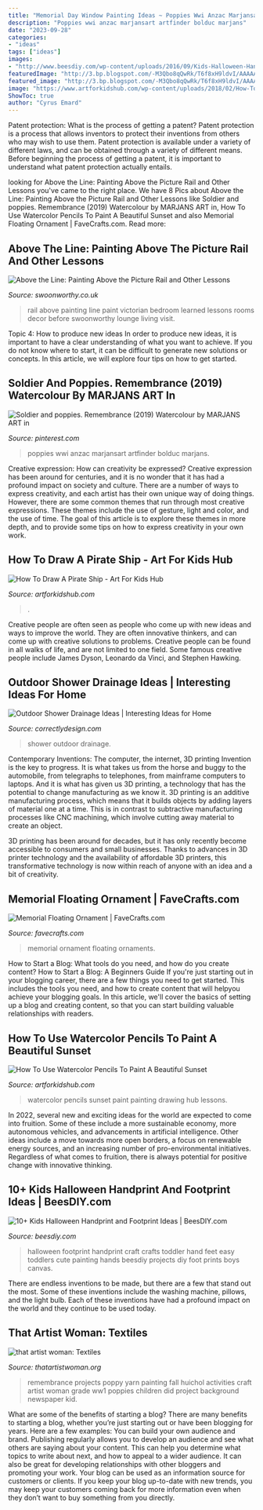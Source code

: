 ```yaml
---
title: "Memorial Day Window Painting Ideas ~ Poppies Wwi Anzac Marjansart Artfinder Bolduc Marjans"
description: "Poppies wwi anzac marjansart artfinder bolduc marjans"
date: "2023-09-28"
categories:
- "ideas"
tags: ["ideas"]
images:
- "http://www.beesdiy.com/wp-content/uploads/2016/09/Kids-Halloween-Handprint-and-Footprint-IdeasWall-Art-Tutorial-2.jpg"
featuredImage: "http://3.bp.blogspot.com/-M3Qbo8qQwRk/T6f8xH9ldvI/AAAAAAAADpA/DrGbdWz2XVU/s1600/IMG_2374.JPG"
featured_image: "http://3.bp.blogspot.com/-M3Qbo8qQwRk/T6f8xH9ldvI/AAAAAAAADpA/DrGbdWz2XVU/s1600/IMG_2374.JPG"
image: "https://www.artforkidshub.com/wp-content/uploads/2018/02/How-To-Use-Watercolor-Pencils-To-Paint-A-Sunset-feature.jpg"
ShowToc: true
author: "Cyrus Emard"
---
```



Patent protection: What is the process of getting a patent?
Patent protection is a process that allows inventors to protect their inventions from others who may wish to use them. Patent protection is available under a variety of different laws, and can be obtained through a variety of different means. Before beginning the process of getting a patent, it is important to understand what patent protection actually entails.

	

		
looking for Above the Line: Painting Above the Picture Rail and Other Lessons you've came to the right place. We have 8 Pics about Above the Line: Painting Above the Picture Rail and Other Lessons like Soldier and poppies. Remembrance (2019) Watercolour by MARJANS ART in, How To Use Watercolor Pencils To Paint A Beautiful Sunset and also Memorial Floating Ornament | FaveCrafts.com. Read more:
		
    
## Above The Line: Painting Above The Picture Rail And Other Lessons

<img loading=lazy src="http://3.bp.blogspot.com/-M3Qbo8qQwRk/T6f8xH9ldvI/AAAAAAAADpA/DrGbdWz2XVU/s1600/IMG_2374.JPG" onerror="this.onerror=null;this.src='https://tse2.mm.bing.net/th?id=OIP.AvMBwLgncAUI3W9q7aPEawHaLH&amp;pid=15.1';" alt="Above the Line: Painting Above the Picture Rail and Other Lessons">

_Source: swoonworthy.co.uk_

>rail above painting line paint victorian bedroom learned lessons rooms decor before swoonworthy lounge living visit. 

	

Topic 4: How to produce new ideas
In order to produce new ideas, it is important to have a clear understanding of what you want to achieve. If you do not know where to start, it can be difficult to generate new solutions or concepts. In this article, we will explore four tips on how to get started.

    
## Soldier And Poppies. Remembrance (2019) Watercolour By MARJANS ART In

<img loading=lazy src="https://i.pinimg.com/736x/0c/08/52/0c0852aea91e379636f3e94ba2e549ed.jpg" onerror="this.onerror=null;this.src='https://tse3.mm.bing.net/th?id=OIP.9k8DQE57e6Dxh8sN4VNAYwHaLd&amp;pid=15.1';" alt="Soldier and poppies. Remembrance (2019) Watercolour by MARJANS ART in">

_Source: pinterest.com_

>poppies wwi anzac marjansart artfinder bolduc marjans. 

	

Creative expression: How can creativity be expressed?
Creative expression has been around for centuries, and it is no wonder that it has had a profound impact on society and culture. There are a number of ways to express creativity, and each artist has their own unique way of doing things. However, there are some common themes that run through most creative expressions. These themes include the use of gesture, light and color, and the use of time. The goal of this article is to explore these themes in more depth, and to provide some tips on how to express creativity in your own work.

    
## How To Draw A Pirate Ship - Art For Kids Hub

<img loading=lazy src="https://www.artforkidshub.com/wp-content/uploads/2015/04/pirate-ship-feature.jpg" onerror="this.onerror=null;this.src='https://tse4.mm.bing.net/th?id=OIP.yc62DUNHsI7EQGLm_-eazQHaEK&amp;pid=15.1';" alt="How To Draw A Pirate Ship - Art For Kids Hub">

_Source: artforkidshub.com_

>. 

	

Creative people are often seen as people who come up with new ideas and ways to improve the world. They are often innovative thinkers, and can come up with creative solutions to problems. Creative people can be found in all walks of life, and are not limited to one field. Some famous creative people include James Dyson, Leonardo da Vinci, and Stephen Hawking.

    
## Outdoor Shower Drainage Ideas | Interesting Ideas For Home

<img loading=lazy src="http://www.correctlydesign.com/wp-content/uploads/2015/05/Outdoor-Shower-Drainage-Ideas3.jpg" onerror="this.onerror=null;this.src='https://tse2.mm.bing.net/th?id=OIP.HxnVcOz06gqD5nGuVBE5SwHaK5&amp;pid=15.1';" alt="Outdoor Shower Drainage Ideas | Interesting Ideas for Home">

_Source: correctlydesign.com_

>shower outdoor drainage. 

	

Contemporary Inventions: The computer, the internet, 3D printing
Invention is the key to progress. It is what takes us from the horse and buggy to the automobile, from telegraphs to telephones, from mainframe computers to laptops. And it is what has given us 3D printing, a technology that has the potential to change manufacturing as we know it.
3D printing is an additive manufacturing process, which means that it builds objects by adding layers of material one at a time. This is in contrast to subtractive manufacturing processes like CNC machining, which involve cutting away material to create an object.

3D printing has been around for decades, but it has only recently become accessible to consumers and small businesses. Thanks to advances in 3D printer technology and the availability of affordable 3D printers, this transformative technology is now within reach of anyone with an idea and a bit of creativity.

    
## Memorial Floating Ornament | FaveCrafts.com

<img loading=lazy src="http://irepo.primecp.com/2016/11/307318/Memorial-Floating-Ornament_ExtraLarge1000_ID-1962840.jpg?v=1962840" onerror="this.onerror=null;this.src='https://tse1.mm.bing.net/th?id=OIP.-oNyiFOIhtjqC_8kKCaaCAHaNK&amp;pid=15.1';" alt="Memorial Floating Ornament | FaveCrafts.com">

_Source: favecrafts.com_

>memorial ornament floating ornaments. 

	

How to Start a Blog: What tools do you need, and how do you create content?
How to Start a Blog: A Beginners Guide
If you're just starting out in your blogging career, there are a few things you need to get started. This includes the tools you need, and how to create content that will helpyou achieve your blogging goals. In this article, we'll cover the basics of setting up a blog and creating content, so that you can start building valuable relationships with readers.

    
## How To Use Watercolor Pencils To Paint A Beautiful Sunset

<img loading=lazy src="https://www.artforkidshub.com/wp-content/uploads/2018/02/How-To-Use-Watercolor-Pencils-To-Paint-A-Sunset-feature.jpg" onerror="this.onerror=null;this.src='https://tse1.mm.bing.net/th?id=OIP.pIgHdCPiePyr5g6dq3qYZAHaEK&amp;pid=15.1';" alt="How To Use Watercolor Pencils To Paint A Beautiful Sunset">

_Source: artforkidshub.com_

>watercolor pencils sunset paint painting drawing hub lessons. 

	

In 2022, several new and exciting ideas for the world are expected to come into fruition. Some of these include a more sustainable economy, more autonomous vehicles, and advancements in artificial intelligence. Other ideas include a move towards more open borders, a focus on renewable energy sources, and an increasing number of pro-environmental initiatives. Regardless of what comes to fruition, there is always potential for positive change with innovative thinking.

    
## 10+ Kids Halloween Handprint And Footprint Ideas | BeesDIY.com

<img loading=lazy src="http://www.beesdiy.com/wp-content/uploads/2016/09/Kids-Halloween-Handprint-and-Footprint-IdeasWall-Art-Tutorial-2.jpg" onerror="this.onerror=null;this.src='https://tse3.mm.bing.net/th?id=OIP.uTrg5_HtwU_-dltK19P47QHaJ4&amp;pid=15.1';" alt="10+ Kids Halloween Handprint and Footprint Ideas | BeesDIY.com">

_Source: beesdiy.com_

>halloween footprint handprint craft crafts toddler hand feet easy toddlers cute painting hands beesdiy projects diy foot prints boys canvas. 

	

There are endless inventions to be made, but there are a few that stand out the most. Some of these inventions include the washing machine, pillows, and the light bulb. Each of these inventions have had a profound impact on the world and they continue to be used today.

    
## That Artist Woman: Textiles

<img loading=lazy src="http://3.bp.blogspot.com/-owdmYlFtrVM/TlwVaBrGkDI/AAAAAAAAICI/iOyRuJXW8Sk/s1600/poppyhuchiolbartelnov09189.jpg" onerror="this.onerror=null;this.src='https://tse4.mm.bing.net/th?id=OIP.mMetKeCPfsGu0WxCW2DXRQHaKM&amp;pid=15.1';" alt="that artist woman: Textiles">

_Source: thatartistwoman.org_

>remembrance projects poppy yarn painting fall huichol activities craft artist woman grade ww1 poppies children did project background newspaper kid. 

	

What are some of the benefits of starting a blog?
There are many benefits to starting a blog, whether you’re just starting out or have been blogging for years. Here are a few examples: 
You can build your own audience and brand. 
Publishing regularly allows you to develop an audience and see what others are saying about your content. This can help you determine what topics to write about next, and how to appeal to a wider audience. 
It can also be great for developing relationships with other bloggers and promoting your work. 
Your blog can be used as an information source for customers or clients. If you keep your blog up-to-date with new trends, you may keep your customers coming back for more information even when they don’t want to buy something from you directly.

